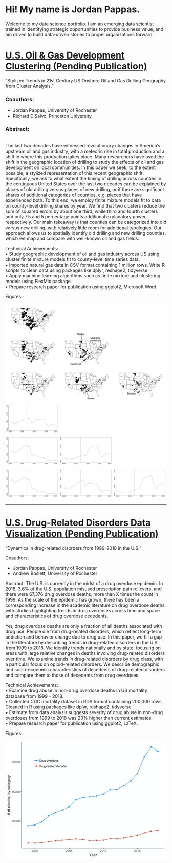 # Hi! My name is Jordan Pappas.
Welcome to my data science portfolio. I am an emerging data scientist trained in identifying strategic opportunities to provide business value, and I am driven to build data-driven stories to propel organizations forward.

# [U.S. Oil & Gas Development Clustering (Pending Publication)](https://github.com/jordanjpappas/Oil_Gas_Cluster_Analysis)
“Stylized Trends in 21st Century US Onshore Oil and Gas Drilling Geography from Cluster Analysis.”

### Coauthors:
- Jordan Pappas, University of Rochester
- Richard DiSalvo, Princeton University

### Abstract:
<br /> The last two decades have witnessed revolutionary changes in America’s upstream oil and gas industry, with a meteoric rise in total production and a shift in where this production takes place. Many researchers have used the shift in the geographic location of drilling to study the effects of oil and gas development on local communities. In this paper we seek, to the extent possible, a stylized representation of this recent geographic shift. Specifically, we ask to what extent the timing of drilling across counties in the contiguous United States over the last two decades can be explained by places of old drilling versus places of new drilling, or if there are significant shares of additional categories of counties, e.g. places that have experienced both. To this end, we employ finite mixture models fit to data on county-level drilling shares by year. We find that two clusters reduce the sum of squared errors by about one third, while third and fourth clusters add only 7.5 and 5 percentage points additional explanatory power, respectively. Our main takeaway is that counties can be categorized into old versus new drilling, with relatively little room for additional typologies. Our approach allows us to spatially identify old drilling and new drilling counties, which we map and compare with well-known oil and gas fields.

Technical Achievements:
<br /> • Study geographic development of oil and gas industry across US using cluster finite mixture models fit to county-level time series data.
<br /> • Imported natural gas data in CSV format containing 1 million rows. Write R scripts to clean data using packages like dplyr, reshape2, tidyverse.
<br /> • Apply machine learning algorithms such as finite mixture and clustering models using FlexMix package.
<br /> • Prepare research paper for publication using ggplot2, Microsoft Word.

Figures:

![](/images/O&G-cluster_maps.png)
![](/images/O&G-cluster_plots.png)


--------------------------------------------------------------------------------------------------------------------------------------------------------------------


# [U.S. Drug-Related Disorders Data Visualization (Pending Publication)](https://github.com/jordanjpappas/Opioid_Dynamics)
“Dynamics in drug-related disorders from 1999-2018 in the U.S.”

Coauthors:
- Jordan Pappas, University of Rochester
- Andrew Boslett, University of Rochester

Abstract:
The U.S. is currently in the midst of a drug overdose epidemic. In 2018, 3.6% of the U.S. population misused prescription pain relievers, and there were 67,376 drug overdose deaths, more than X times the count in 1999. As the scale of the epidemic has grown, there has been a corresponding increase in the academic literature on drug overdose deaths, with studies highlighting trends in drug overdoses across time and space and characteristics of drug overdose decedents. 

Yet, drug overdose deaths are only a fraction of all deaths associated with drug use. People die from drug-related disorders, which reflect long-term addiction and behavior change due to drug use. In this paper, we fill a gap in the literature by describing trends in drug-related disorders in the U.S. from 1999 to 2018. We identify trends nationally and by state, focusing on areas with large relative changes in deaths involving drug-related disorders over time. We examine trends in drug-related disorders by drug class, with a particular focus on opioid-related disorders. We describe demographic and socio-economic characteristics of decedents of drug-related disorders and compare them to those of decedents from drug overdoses. 

Technical Achievements:
<br /> • Examine drug abuse in non-drug overdose deaths in US mortality database from 1999 – 2018.
<br /> • Collected CDC mortality dataset in RDS format containing 200,000 rows. Cleaned in R using packages like dplyr, reshape2, tidyverse.
<br /> • Estimate from data analysis suggests severity of drug abuse in non-drug overdoses from 1999 to 2018 was 20% higher than current estimates.
<br /> • Prepare research paper for publication using ggplot2, LaTeX.

Figures:

![](/images/OP-overdose_and_disorder_trends.png)
